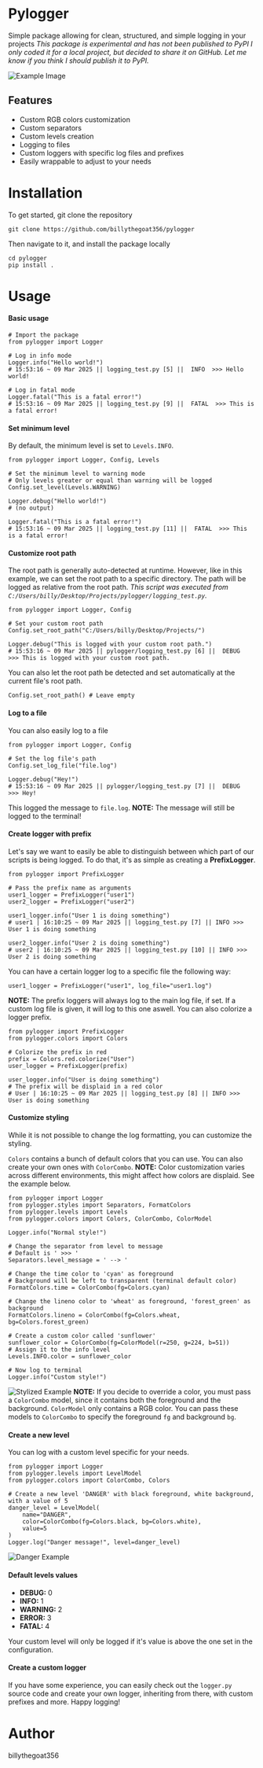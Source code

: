 # Pylogger
Simple package allowing for clean, structured, and simple logging in your projects
*This package is experimental and has not been published to PyPI
I only coded it for a local project, but decided to share it on GitHub.
Let me know if you think I should publish it to PyPI.*

![Example Image](example_image.png)

<h2>Features</h2>

- Custom RGB colors customization
- Custom separators
- Custom levels creation
- Logging to files
- Custom loggers with specific log files and prefixes
- Easily wrappable to adjust to your needs


# Installation
To get started, git clone the repository
```
git clone https://github.com/billythegoat356/pylogger
```
Then navigate to it, and install the package locally
```
cd pylogger
pip install .
```

# Usage
<h4>Basic usage</h4>

```
# Import the package
from pylogger import Logger

# Log in info mode
Logger.info("Hello world!")
# 15:53:16 ~ 09 Mar 2025 || logging_test.py [5] ||  INFO  >>> Hello world!

# Log in fatal mode
Logger.fatal("This is a fatal error!")
# 15:53:16 ~ 09 Mar 2025 || logging_test.py [9] ||  FATAL  >>> This is a fatal error!
```

<h4>Set minimum level</h4>

By default, the minimum level is set to `Levels.INFO`.

```
from pylogger import Logger, Config, Levels

# Set the minimum level to warning mode
# Only levels greater or equal than warning will be logged
Config.set_level(Levels.WARNING)

Logger.debug("Hello world!")
# (no output)

Logger.fatal("This is a fatal error!")
# 15:53:16 ~ 09 Mar 2025 || logging_test.py [11] ||  FATAL  >>> This is a fatal error!
```

<h4>Customize root path</h4>

The root path is generally auto-detected at runtime.
However, like in this example, we can set the root path to a specific directory.
The path will be logged as relative from the root path.
*This script was executed from `C:/Users/billy/Desktop/Projects/pylogger/logging_test.py`.*
```
from pylogger import Logger, Config

# Set your custom root path
Config.set_root_path("C:/Users/billy/Desktop/Projects/")

Logger.debug("This is logged with your custom root path.")
# 15:53:16 ~ 09 Mar 2025 || pylogger/logging_test.py [6] ||  DEBUG  >>> This is logged with your custom root path.
```
You can also let the root path be detected and set automatically at the current file's root path.
```
Config.set_root_path() # Leave empty
```

<h4>Log to a file</h4>

You can also easily log to a file
```
from pylogger import Logger, Config

# Set the log file's path
Config.set_log_file("file.log")

Logger.debug("Hey!")
# 15:53:16 ~ 09 Mar 2025 || pylogger/logging_test.py [7] ||  DEBUG  >>> Hey!
```
This logged the message to `file.log`.
**NOTE:** The message will still be logged to the terminal!

<h4>Create logger with prefix</h4>

Let's say we want to easily be able to distinguish between which part of our scripts is being logged.
To do that, it's as simple as creating a **PrefixLogger**.

```
from pylogger import PrefixLogger

# Pass the prefix name as arguments
user1_logger = PrefixLogger("user1")
user2_logger = PrefixLogger("user2")

user1_logger.info("User 1 is doing something")
# user1 | 16:10:25 ~ 09 Mar 2025 || logging_test.py [7] || INFO >>> User 1 is doing something

user2_logger.info("User 2 is doing something")
# user2 | 16:10:25 ~ 09 Mar 2025 || logging_test.py [10] || INFO >>> User 2 is doing something
```
You can have a certain logger log to a specific file the following way:
```
user1_logger = PrefixLogger("user1", log_file="user1.log")
```
**NOTE:** The prefix loggers will always log to the main log file, if set.
If a custom log file is given, it will log to this one aswell.
You can also colorize a logger prefix.
```
from pylogger import PrefixLogger
from pylogger.colors import Colors

# Colorize the prefix in red
prefix = Colors.red.colorize("User")
user_logger = PrefixLogger(prefix)

user_logger.info("User is doing something")
# The prefix will be displaid in a red color
# User | 16:10:25 ~ 09 Mar 2025 || logging_test.py [8] || INFO >>> User is doing something
```


<h4>Customize styling</h4>
While it is not possible to change the log formatting, you can customize the styling.

`Colors` contains a bunch of default colors that you can use. You can also create your own ones with `ColorCombo`.
**NOTE:** Color customization varies across different environments, this might affect how colors are displaid.
See the example below.

```
from pylogger import Logger
from pylogger.styles import Separators, FormatColors
from pylogger.levels import Levels
from pylogger.colors import Colors, ColorCombo, ColorModel

Logger.info("Normal style!")

# Change the separator from level to message
# Default is ' >>> '
Separators.level_message = ' --> '

# Change the time color to 'cyan' as foreground
# Background will be left to transparent (terminal default color)
FormatColors.time = ColorCombo(fg=Colors.cyan)

# Change the lineno color to 'wheat' as foreground, 'forest_green' as background
FormatColors.lineno = ColorCombo(fg=Colors.wheat, bg=Colors.forest_green)

# Create a custom color called 'sunflower'
sunflower_color = ColorCombo(fg=ColorModel(r=250, g=224, b=51))
# Assign it to the info level
Levels.INFO.color = sunflower_color

# Now log to terminal
Logger.info("Custom style!")
```
![Stylized Example](stylized_example.png)
**NOTE:** If you decide to override a color, you must pass a `ColorCombo` model, since it contains both the foreground and the background.
`ColorModel` only contains a RGB color. You can pass these models to `ColorCombo` to specify the foreground `fg` and background `bg`.


<h4>Create a new level</h4>
You can log with a custom level specific for your needs.

```
from pylogger import Logger
from pylogger.levels import LevelModel
from pylogger.colors import ColorCombo, Colors

# Create a new level 'DANGER' with black foreground, white background, with a value of 5
danger_level = LevelModel(
    name="DANGER",
    color=ColorCombo(fg=Colors.black, bg=Colors.white),
    value=5
)
Logger.log("Danger message!", level=danger_level)
```

![Danger Example](danger_example.png)

<h4>Default levels values</h4>

- **DEBUG:** 0
- **INFO:** 1
- **WARNING:** 2
- **ERROR:** 3
- **FATAL:** 4

Your custom level will only be logged if it's value is above the one set in the configuration.

<h4>Create a custom logger</h4>

If you have some experience, you can easily check out the `logger.py` source code and create your own logger, inheriting from there, with custom prefixes and more.
Happy logging!

# Author
billythegoat356